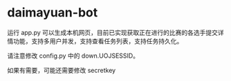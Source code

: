 # daimayuan-bot

运行 app.py 可以生成本机网页，目前已实现获取正在进行的比赛的各选手提交详情功能，支持多用户并发，支持查看任务列表，支持任务持久化。

请注意修改 config.py 中的 down.UOJSESSID。

如果有需要，可能还需要修改 secretkey
